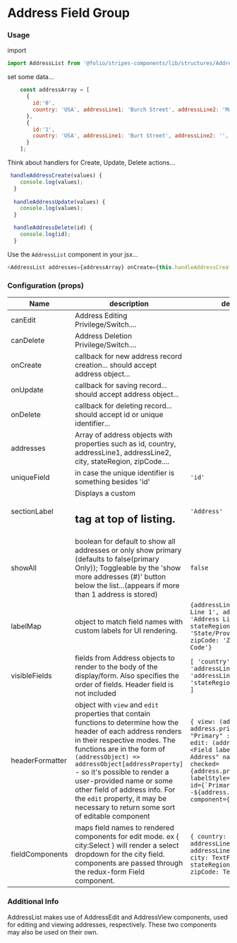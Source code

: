 # Address Field Group
### Usage

import 
```js
import AddressList from '@folio/stripes-components/lib/structures/AddressList';
```

set some data...
```js
    const addressArray = [
      {
        id:'0',
        country: 'USA', addressLine1: 'Burch Street', addressLine2: 'Martin Lovell', primary: true, city: 'Jemisonville', stateRegion: 'North Dakota', zipCode: '78392'
      },
      {
        id:'1',
        country: 'USA', addressLine1: 'Burt Street', addressLine2: '', primary: false, city: 'Jemisonville', stateRegion: 'North Dakota', zipCode: '78392'
      }
    ];
```
Think about handlers for Create, Update, Delete actions...
```js
 handleAddressCreate(values) {
    console.log(values);
  }
  
  handleAddressUpdate(values) {
    console.log(values);
  }

  handleAddressDelete(id) {
    console.log(id);
  }
```

Use the `AddressList` component in your jsx...
```js
<AddressList addresses={addressArray} onCreate={this.handleAddressCreate} onUpdate={this.handleAddressUpdate} onDelete={this.handleAddressDelete} canEdit canDelete/>
```

### Configuration (props)
Name | description | default | required
--- | --- | --- | ---
canEdit | Address Editing Privilege/Switch.... |
canDelete | Address Deletion Privilege/Switch....
onCreate | callback for new address record creation... should accept address object... | |yes
onUpdate | callback for saving record... should accept address object... | | yes
onDelete | callback for deleting record... should accept id or unique identifier... | | yes
addresses | Array of address objects with properties such as id, country, addressLine1, addressLine2, city, stateRegion, zipCode.... | | yes
uniqueField | in case the unique identifier is something besides 'id' | `'id'`
sectionLabel | Displays a custom <h2> tag at top of listing. | `'Address'`
showAll | boolean for default to show all addresses or only show primary (defaults to false(primary Only));  Toggleable by the 'show more addresses (#)' button below the list...(appears if more than 1 address is stored) | `false` |
labelMap | object to match field names with custom labels for UI rendering. | `{addressLine1: 'Address Line 1', addressLine2: 'Address Line 2', stateRegion: 'State/Province/Region', zipCode: 'Zip/Postal Code'}`
visibleFields | fields from Address objects to render to the body of the display/form. Also specifies the order of fields. Header field is not included | `[ 'country', 'addressLine1', 'addressLine2', 'city', 'stateRegion', 'zipCode' ]`
headerFormatter | object with `view` and `edit` properties that contain functions to determine how the header of each address renders in their respective modes. The functions are in the form of ``(addressObject) => addressObject[addressProperty]`` - so it's possible to render a user-provided name or some other field of address info. For the `edit` property, it may be necessary to return some sort of editable component | ``{ view: (address) => address.primary ? "Primary" : "Alternate", edit: (address) => <Field label="Primary Address" name="primary" checked={address.primary} labelStyle="labelSize1" id={`PrimaryAddress---${address.id}} component={Checkbox}/>``
fieldComponents | maps field names to rendered components for edit mode. ex { city:Select } will render a select dropdown for the city field. components are passed through the redux-form Field component. | `{ country: TextField, addressLine1: TextField, addressLine2: TextField, city: TextField, stateRegion: TextField, zipCode: TextField, }`

### Additional Info
AddressList makes use of AddressEdit and AddressView components, used for editing and viewing addresses, respectively.  These two components may also be used on their own.